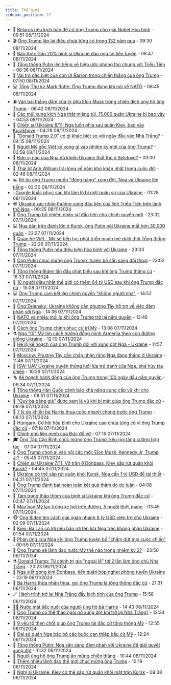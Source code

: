 ```yaml
---
title: Thế giới
sidebar_position: 17
---
```


<!-- dantri-the-gioi:START -->
- 🌋 [Belarus nêu kịch bản đề cử ông Trump cho giải Nobel Hòa bình](https://dantri.com.vn/the-gioi/belarus-neu-kich-ban-de-cu-ong-trump-cho-giai-nobel-hoa-binh-20241108164013495.htm) - 09:51 08/11/2024
- 🎬 [Ông Trump lặp lại điều chưa từng có trong 132 năm qua](https://dantri.com.vn/the-gioi/ong-trump-lap-lai-dieu-chua-tung-co-trong-132-nam-qua-20241108161550447.htm) - 09:30 08/11/2024
- 🧰 [Báo Anh: Gần 20% binh sĩ Ukraine đào ngũ tại tiền tuyến](https://dantri.com.vn/the-gioi/bao-anh-gan-20-binh-si-ukraine-dao-ngu-tai-tien-tuyen-20241108151749998.htm) - 08:47 08/11/2024
- 🌋 [Tổng thống Putin lên tiếng về hiệp ước phòng thủ chung với Triều Tiên](https://dantri.com.vn/the-gioi/tong-thong-putin-len-tieng-ve-hiep-uoc-phong-thu-chung-voi-trieu-tien-20241108073816961.htm) - 08:36 08/11/2024
- 🗽 [Vai trò đặc biệt của con út Barron trong chiến thắng của ông Trump](https://dantri.com.vn/the-gioi/vai-tro-dac-biet-cua-con-ut-barron-trong-chien-thang-cua-ong-trump-20241108144636423.htm) - 07:50 08/11/2024
- 💻 [Tổng Thư ký Mark Rutte: Ông Trump đúng khi nói về NATO](https://dantri.com.vn/the-gioi/tong-thu-ky-mark-rutte-ong-trump-dung-khi-noi-ve-nato-20241108134250620.htm) - 06:45 08/11/2024
- ⛽️ [Ván bài thắng đậm của tỷ phú Elon Musk trong chiến dịch ủng hộ ông Trump](https://dantri.com.vn/the-gioi/van-bai-thang-dam-cua-ty-phu-elon-musk-trong-chien-dich-ung-ho-ong-trump-20241108105818576.htm) - 06:42 08/11/2024
- 🤩 [Các mũi xung kích Nga thắt miệng túi, 15.000 quân Ukraine bị bao vây](https://dantri.com.vn/the-gioi/cac-mui-xung-kich-nga-that-mieng-tui-15000-quan-ukraine-bi-bao-vay-20241108111555186.htm) - 04:53 08/11/2024
- 🧐 [Chiến sự Ukraine 8/11: Nga luồn phía sau quân Kiev, bao vây Kurakhove](https://dantri.com.vn/the-gioi/chien-su-ukraine-811-nga-luon-phia-sau-quan-kiev-bao-vay-kurakhove-20241108090159581.htm) - 04:28 08/11/2024
- 🎊 [&quot;Donald Trump 2.0&quot; có gì khác biệt so với ngày đầu vào Nhà Trắng?](https://dantri.com.vn/the-gioi/donald-trump-20-co-gi-khac-biet-so-voi-ngay-dau-vao-nha-trang-20241108104628687.htm) - 04:15 08/11/2024
- 📝 [Người Mỹ gốc Việt kỳ vọng gì vào nhiệm kỳ mới của ông Trump?](https://dantri.com.vn/the-gioi/nguoi-my-goc-viet-ky-vong-gi-vao-nhiem-ky-moi-cua-ong-trump-20241107143812532.htm) - 03:59 08/11/2024
- 🤡 [Đơn vị nào của Nga đã khiến Ukraine thất thủ ở Selidove?](https://dantri.com.vn/the-gioi/don-vi-nao-cua-nga-da-khien-ukraine-that-thu-o-selidove-20241107172937141.htm) - 03:00 08/11/2024
- 🥷 [Thái tử Anh William trải lòng về năm khó khăn nhất trong cuộc đời](https://dantri.com.vn/the-gioi/thai-tu-anh-william-trai-long-ve-nam-kho-khan-nhat-trong-cuoc-doi-20241108094603351.htm) - 02:48 08/11/2024
- 🏊 [Rộ tin ông Trump muốn &quot;đóng băng&quot; xung đột, Nga và Ukraine lên tiếng](https://dantri.com.vn/the-gioi/ro-tin-ong-trump-muon-dong-bang-xung-dot-nga-va-ukraine-len-tieng-20241108085538281.htm) - 02:30 08/11/2024
- 🕯 [Google khắc phục sau khi làm lộ bí mật quân sự của Ukraine](https://dantri.com.vn/the-gioi/google-khac-phuc-sau-khi-lam-lo-bi-mat-quan-su-cua-ukraine-20241108082257582.htm) - 01:28 08/11/2024
- 😎 [Ukraine xác nhận thương vong đầu tiên của lính Triều Tiên trên lãnh thổ Nga](https://dantri.com.vn/the-gioi/ukraine-xac-nhan-thuong-vong-dau-tien-cua-linh-trieu-tien-tren-lanh-tho-nga-20241108070950648.htm) - 00:35 08/11/2024
- 🌈 [Ông Trump bổ nhiệm nhân sự đầu tiên cho chính quyền mới](https://dantri.com.vn/the-gioi/ong-trump-bo-nhiem-nhan-su-dau-tien-cho-chinh-quyen-moi-20241108063414306.htm) - 23:32 07/11/2024
- 💻 [Nga dàn trận đánh lớn ở Kursk, ông Putin nói Ukraine mất hơn 30.000 quân](https://dantri.com.vn/the-gioi/nga-dan-tran-danh-lon-o-kursk-ong-putin-noi-ukraine-mat-hon-30000-quan-20241108060527657.htm) - 23:27 07/11/2024
- 🤖 [Quan hệ Việt - Mỹ sẽ tiếp tục phát triển mạnh mẽ dưới thời Tổng thống Trump](https://dantri.com.vn/the-gioi/quan-he-viet-my-se-tiep-tuc-phat-trien-manh-me-duoi-thoi-tong-thong-trump-20241107193309446.htm) - 23:26 07/11/2024
- 🦏 [Tổng thống Putin nêu điều kiện hòa bình với Ukraine](https://dantri.com.vn/the-gioi/tong-thong-putin-neu-dieu-kien-hoa-binh-voi-ukraine-20241108060014534.htm) - 23:03 07/11/2024
- 🌁 [Ông Putin chúc mừng ông Trump, tuyên bố sẵn sàng đối thoại](https://dantri.com.vn/the-gioi/ong-putin-chuc-mung-ong-trump-tuyen-bo-san-sang-doi-thoai-20241108050111294.htm) - 23:02 07/11/2024
- 🐘 [Tổng thống Biden lần đầu phát biểu sau khi ông Trump thắng cử](https://dantri.com.vn/the-gioi/tong-thong-biden-lan-dau-phat-bieu-sau-khi-ong-trump-thang-cu-20241107233317862.htm) - 16:33 07/11/2024
- 🥷 [10 người giàu nhất thế giới có thêm 64 tỷ USD sau khi ông Trump đắc cử](https://dantri.com.vn/the-gioi/10-nguoi-giau-nhat-the-gioi-co-them-64-ty-usd-sau-khi-ong-trump-dac-cu-20241107215318913.htm) - 15:08 07/11/2024
- 💻 [Ông Trump cam kết lập chính quyền &quot;không người nhà&quot;](https://dantri.com.vn/the-gioi/ong-trump-cam-ket-lap-chinh-quyen-khong-nguoi-nha-20241107214332115.htm) - 14:52 07/11/2024
- 🎡 [Ông Zelensky: Ukraine không cần phương Tây hỗ trợ về việc đàm phán với Nga](https://dantri.com.vn/the-gioi/ong-zelensky-ukraine-khong-can-phuong-tay-ho-tro-ve-viec-dam-phan-voi-nga-20241107212726390.htm) - 14:36 07/11/2024
- 🧰 [NATO và nhiều mối lo khi ông Trump trở lại nắm quyền](https://dantri.com.vn/the-gioi/nato-va-nhieu-moi-lo-khi-ong-trump-tro-lai-nam-quyen-20241107162958404.htm) - 13:46 07/11/2024
- 🥸 [Cách ông Trump chinh phục cử tri Mỹ](https://dantri.com.vn/the-gioi/cach-ong-trump-chinh-phuc-cu-tri-my-20241107195531369.htm) - 13:08 07/11/2024
- ⚗️ [Nga &quot;tố&quot; Mỹ tìm cách hướng đồng minh Armenia theo con đường giống Ukraine](https://dantri.com.vn/the-gioi/nga-to-my-tim-cach-huong-dong-minh-armenia-theo-con-duong-giong-ukraine-20241107182359685.htm) - 12:10 07/11/2024
- 🌮 [Hé lộ kế hoạch của ông Trump đối với xung đột Nga - Ukraine](https://dantri.com.vn/the-gioi/he-lo-ke-hoach-cua-ong-trump-doi-voi-xung-dot-nga-ukraine-20241107183415599.htm) - 11:57 07/11/2024
- 🎃 [Moscow: Phương Tây cần chấp nhận rằng Nga đang thắng ở Ukraine](https://dantri.com.vn/the-gioi/moscow-phuong-tay-can-chap-nhan-rang-nga-dang-thang-o-ukraine-20241107174532006.htm) - 11:46 07/11/2024
- 💫 [ISW: UAV Ukraine xuyên thủng lưới lửa trứ danh của Nga, phá hủy tàu chiến](https://dantri.com.vn/the-gioi/isw-uav-ukraine-xuyen-thung-luoi-lua-tru-danh-cua-nga-pha-huy-tau-chien-20241107153206459.htm) - 10:29 07/11/2024
- 🪜 [Kế hoạch hành động của ông Trump trong 100 ngày đầu nắm quyền](https://dantri.com.vn/the-gioi/ke-hoach-hanh-dong-cua-ong-trump-trong-100-ngay-dau-nam-quyen-20241107160718171.htm) - 09:34 07/11/2024
- 🌋 [Tổng thống Hàn Quốc cảnh báo khả năng cung cấp vũ khí cho Ukraine](https://dantri.com.vn/the-gioi/tong-thong-han-quoc-canh-bao-kha-nang-cung-cap-vu-khi-cho-ukraine-20241107154758657.htm) - 08:51 07/11/2024
- 🦏 [&quot;Quý bà băng giá&quot; được xem là vũ khí bí mật giúp ông Trump đắc cử](https://dantri.com.vn/the-gioi/quy-ba-bang-gia-duoc-xem-la-vu-khi-bi-mat-giup-ong-trump-dac-cu-20241107151657083.htm) - 08:19 07/11/2024
- 👀 [7 lý do khiến bà Harris thua cuộc nhanh chóng trước ông Trump](https://dantri.com.vn/the-gioi/7-ly-do-khien-ba-harris-thua-cuoc-nhanh-chong-truoc-ong-trump-20241107150244214.htm) - 08:13 07/11/2024
- 🧰 [Hungary: Cơ hội hòa bình cho Ukraine cao chưa từng có vì ông Trump đắc cử](https://dantri.com.vn/the-gioi/hungary-co-hoi-hoa-binh-cho-ukraine-cao-chua-tung-co-vi-ong-trump-dac-cu-20241107140843683.htm) - 07:18 07/11/2024
- 🚀 [Chính phủ liên minh của Đức đổ vỡ](https://dantri.com.vn/the-gioi/chinh-phu-lien-minh-cua-duc-do-vo-20241107140956731.htm) - 07:16 07/11/2024
- 🎓 [Ông Tập Cận Bình chúc mừng ông Trump, kêu gọi tăng cường hợp tác](https://dantri.com.vn/the-gioi/ong-tap-can-binh-chuc-mung-ong-trump-keu-goi-tang-cuong-hop-tac-20241107124430239.htm) - 07:04 07/11/2024
- 🥸 [Ông Trump chọn ai vào nội các mới: Elon Musk, Kennedy Jr, Trump Jr?](https://dantri.com.vn/the-gioi/ong-trump-chon-ai-vao-noi-cac-moi-elon-musk-kennedy-jr-trump-jr-20241107073030975.htm) - 05:45 07/11/2024
- 🦅 [Chiến sự Ukraine 7/11: Vỡ trận ở Donbass, Kiev sắp rút quân khỏi Kursk?](https://dantri.com.vn/the-gioi/chien-su-ukraine-711-vo-tran-o-donbass-kiev-sap-rut-quan-khoi-kursk-20241107092539334.htm) - 04:45 07/11/2024
- 🤭 [Ukraine có thể sắp rút quân khỏi Kursk, Nga cần 1 tỷ USD để tái thiết](https://dantri.com.vn/the-gioi/ukraine-co-the-sap-rut-quan-khoi-kursk-nga-can-1-ty-usd-de-tai-thiet-20241107110236842.htm) - 04:21 07/11/2024
- 🤖 [Ông Trump đánh bại hoàn toàn kết quả thăm dò dư luận](https://dantri.com.vn/the-gioi/ong-trump-danh-bai-hoan-toan-ket-qua-tham-do-du-luan-20241107093215271.htm) - 04:08 07/11/2024
- 🐲 [Tâm trạng thấp thỏm của binh sĩ Ukraine khi ông Trump đắc cử](https://dantri.com.vn/the-gioi/tam-trang-thap-thom-cua-binh-si-ukraine-khi-ong-trump-dac-cu-20241107101629399.htm) - 03:47 07/11/2024
- 🫣 [Máy bay Mỹ lao trúng xe hơi trên đường, 5 người thiệt mạng](https://dantri.com.vn/the-gioi/may-bay-my-lao-trung-xe-hoi-tren-duong-5-nguoi-thiet-mang-20241107104009253.htm) - 03:45 07/11/2024
- 🐵 [Ông Biden tìm cách giải ngân nhanh 6 tỷ USD viện trợ cho Ukraine](https://dantri.com.vn/the-gioi/ong-biden-tim-cach-giai-ngan-nhanh-6-ty-usd-vien-tro-cho-ukraine-20241107085843532.htm) - 02:09 07/11/2024
- 🫶 [Kiev: Ba Lan có lợi nếu bắn rơi tên lửa Nga trên không phận Ukraine](https://dantri.com.vn/the-gioi/kiev-ba-lan-co-loi-neu-ban-roi-ten-lua-nga-tren-khong-phan-ukraine-20241107082416132.htm) - 01:54 07/11/2024
- 💃 [Phản ứng của Nga khi ông Trump tuyên bố &quot;chấm dứt mọi cuộc chiến&quot;](https://dantri.com.vn/the-gioi/phan-ung-cua-nga-khi-ong-trump-tuyen-bo-cham-dut-moi-cuoc-chien-20241107075550993.htm) - 00:59 07/11/2024
- 💫 [Ông Trump sẽ lãnh đạo nước Mỹ thế nào trong nhiệm kỳ 2?](https://dantri.com.vn/the-gioi/ong-trump-se-lanh-dao-nuoc-my-the-nao-trong-nhiem-ky-2-20241106234533086.htm) - 23:50 06/11/2024
- ⚗️ [Donald Trump: Từ chính trị gia &quot;ngoài lề&quot; tới 2 lần làm ông chủ Nhà Trắng](https://dantri.com.vn/the-gioi/donald-trump-tu-chinh-tri-gia-ngoai-le-toi-2-lan-lam-ong-chu-nha-trang-20241106202555034.htm) - 23:23 06/11/2024
- 🥷 [Nga siết gọng kìm Donbass, tiến quân bóp nghẹt phòng tuyến Ukraine](https://dantri.com.vn/the-gioi/nga-siet-gong-kim-donbass-tien-quan-bop-nghet-phong-tuyen-ukraine-20241107061325237.htm) - 23:19 06/11/2024
- 🥸 [Bà Harris thừa nhận thua, gọi ông Trump là tổng thống đắc cử](https://dantri.com.vn/the-gioi/ba-harris-thua-nhan-thua-goi-ong-trump-la-tong-thong-dac-cu-20241107042958528.htm) - 21:31 06/11/2024
- 🪄 [Hành trình trở lại Nhà Trắng đầy kịch tính của ông Trump](https://dantri.com.vn/the-gioi/hanh-trinh-tro-lai-nha-trang-day-kich-tinh-cua-ong-trump-20241106162040295.htm) - 15:58 06/11/2024
- 🧑‍💻 [Nước mắt tiếc nuối của người ủng hộ bà Harris](https://dantri.com.vn/the-gioi/nuoc-mat-tiec-nuoi-cua-nguoi-ung-ho-ba-harris-20241106213626266.htm) - 14:43 06/11/2024
- 🤭 [Ông Trump có thể tháo ngòi nổ xung đột khi trở lại Nhà Trắng?](https://dantri.com.vn/the-gioi/ong-trump-co-the-thao-ngoi-no-xung-dot-khi-tro-lai-nha-trang-20241106193848484.htm) - 13:34 06/11/2024
- 🗽 [9 yếu tố then chốt giúp ông Trump tái đắc cử tổng thống Mỹ](https://dantri.com.vn/the-gioi/9-yeu-to-then-chot-giup-ong-trump-tai-dac-cu-tong-thong-my-20241106194626040.htm) - 12:55 06/11/2024
- 🤖 [Đại sứ quán Nga bác bỏ cáo buộc can thiệp bầu cử Mỹ](https://dantri.com.vn/the-gioi/dai-su-quan-nga-bac-bo-cao-buoc-can-thiep-bau-cu-my-20241106163458554.htm) - 12:24 06/11/2024
- 🌈 [Tổng thống Putin: Nga sẵn sàng đàm phán với Ukraine để giải quyết xung đột](https://dantri.com.vn/the-gioi/tong-thong-putin-nga-san-sang-dam-phan-voi-ukraine-de-giai-quyet-xung-dot-20241106050331769.htm) - 11:32 06/11/2024
- 🤩 [Người ủng hộ ông Trump ăn mừng chiến thắng](https://dantri.com.vn/the-gioi/nguoi-ung-ho-ong-trump-an-mung-chien-thang-20241106162018314.htm) - 10:44 06/11/2024
- 🤗 [Thêm nhiều lãnh đạo thế giới chúc mừng ông Trump](https://dantri.com.vn/the-gioi/them-nhieu-lanh-dao-the-gioi-chuc-mung-ong-trump-20241106162413009.htm) - 10:19 06/11/2024
- 🙉 [Nghị sĩ Ukraine: Kiev có thể sắp rút quân khỏi mặt trận Kursk](https://dantri.com.vn/the-gioi/nghi-si-ukraine-kiev-co-the-sap-rut-quan-khoi-mat-tran-kursk-20241106162524775.htm) - 09:38 06/11/2024<!-- dantri-the-gioi:END -->
